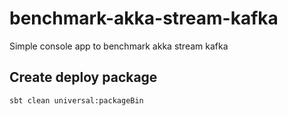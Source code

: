 # benchmark-akka-stream-kafka

Simple console app to benchmark akka stream kafka


## Create deploy package

    sbt clean universal:packageBin
